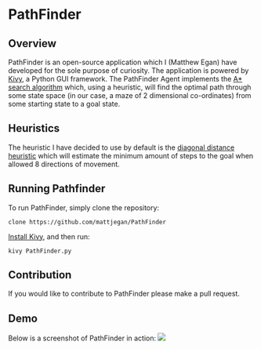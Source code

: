# PathFinder
## Overview

PathFinder is an open-source application which I (Matthew Egan) have developed for the sole purpose of curiosity. The application is powered by [Kivy](https://kivy.org/), a Python GUI framework. The PathFinder Agent implements the [A* search algorithm](https://en.wikipedia.org/wiki/A*_search_algorithm) which, using a heuristic, will find the optimal path through some state space (in our case, a maze of 2 dimensional co-ordinates) from some starting state to a goal state.

## Heuristics
The heuristic I have decided to use by default is the [diagonal distance heuristic](http://theory.stanford.edu/~amitp/GameProgramming/Heuristics.html#heuristics-for-grid-maps) which will estimate the minimum amount of steps to the goal when allowed 8 directions of movement.

## Running Pathfinder
To run PathFinder, simply clone the repository:

	clone https://github.com/mattjegan/PathFinder

[Install Kivy](https://kivy.org/docs/installation/installation.html), and then run:

	kivy PathFinder.py

## Contribution
If you would like to contribute to PathFinder please make a pull request.

## Demo
Below is a screenshot of PathFinder in action:
![]({{site.baseurl}}/http://i.imgur.com/DVoBZfC.png)